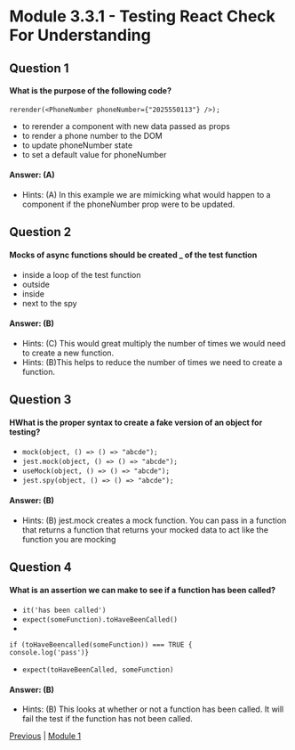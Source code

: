 # Module 3.3.1 - Testing React Check For Understanding

## Question 1

####  What is the purpose of the following code?

```
rerender(<PhoneNumber phoneNumber={"2025550113"} />);
```

- to rerender a component with new data passed as props 
- to render a phone number to the DOM  
- to update phoneNumber state 
- to set a default value for phoneNumber  

#### Answer:   (A) 

- Hints: (A)  In this example we are mimicking what would happen to a component if the phoneNumber prop were to be updated.

## Question 2

####  Mocks of async functions should be created _ of the test function


- inside a loop of the test function
- outside 
- inside
- next to the spy 

#### Answer:   (B) 

- Hints: (C) This would great multiply the number of times we would need to create a new function.
- Hints: (B)This helps to reduce the number of times we need to create a function.

## Question 3

####  HWhat is the proper syntax to create a fake version of an object for testing?

- ```mock(object, () => () => "abcde");``` 
- ```jest.mock(object, () => () => "abcde");``` 
- ```useMock(object, () => () => "abcde");``` 
- ```jest.spy(object, () => () => "abcde");``` 

#### Answer:   (B) 

- Hints: (B) jest.mock creates a mock function. You can pass in a function that returns a function that returns your mocked data to act like the function you are mocking

## Question 4

####  What is an assertion we can make to see if a function has been called?

- ```it('has been called')``` 
- ```expect(someFunction).toHaveBeenCalled()``` 
- 
```
if (toHaveBeencalled(someFunction)) === TRUE {
console.log('pass')}
``` 
- ```expect(toHaveBeenCalled, someFunction)``` 

#### Answer:   (B) 

- Hints: (B) This looks at whether or not a function has been called. It will fail the test if the function has not been called.








[Previous](./Object_3.md) | [Module 1](../../Module_1-Class-Components/README.md)
